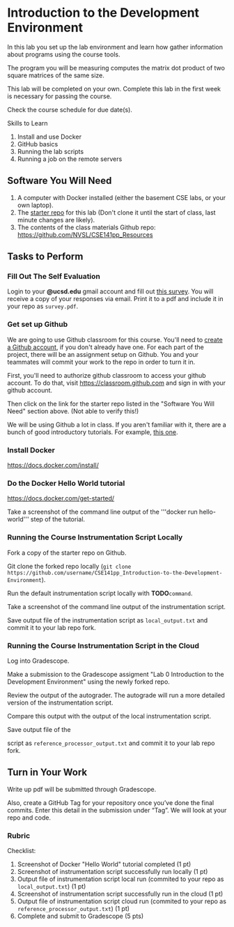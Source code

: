 # Introduction to the Development Environment

In this lab you set up the lab environment and learn how gather information about programs using the course tools.

The program you will be measuring computes the matrix dot product of two square matrices of the same size.

This lab will be completed on your own. Complete this lab in the first week is necessary for passing the course.

Check the course schedule for due date(s).

Skills to Learn

1. Install and use Docker
2. GitHub basics
3. Running the lab scripts
4. Running a job on the remote servers

## Software You Will Need

1. A computer with Docker installed (either the basement CSE labs, or your own laptop).
2. The [starter repo]() for this lab (Don't clone it until the start of class, last minute changes are likely).
3. The contents of the class materials Github repo: https://github.com/NVSL/CSE141pp_Resources

## Tasks to Perform

### Fill Out The Self Evaluation

Login to your __@ucsd.edu__ gmail account and fill out [this survey]().  You will receive
a copy of your responses via email.  Print it to a pdf and include it in your repo as `survey.pdf`.

### Get set up Github

We are going to use Github classroom for this course. You'll need to [create a Github account](https://github.com/), if you don't already have one. 
For each part of the project, there will be an assignment setup on Github. 
You and your teammates will commit your work to the repo in order to turn it in.

First, you'll need to authorize github classroom to access your github account. 
To do that, visit https://classroom.github.com and sign in with your github account.

Then click on the link for the starter repo listed in the "Software You Will Need" section above. (Not able to verify this!)

We will be using Github a lot in class. 
If you aren't familiar with it, there are a bunch of good introductory tutorials. 
For example, [this one](http://try.github.io/).

### Install Docker

https://docs.docker.com/install/

### Do the Docker Hello World tutorial

https://docs.docker.com/get-started/

Take a screenshot of the command line output of the '''docker run hello-world''' step of the tutorial.

### Running the Course Instrumentation Script Locally

Fork a copy of the starter repo on Github.

Git clone the forked repo locally (```git clone https://github.com/username/CSE141pp_Introduction-to-the-Development-Environment```).

Run the default instrumentation script locally with __TODO__```command```.

Take a screenshot of the command line output of the instrumentation script.

Save output file of the instrumentation script as ```local_output.txt``` and commit it to your lab repo fork.

### Running the Course Instrumentation Script in the Cloud

Log into Gradescope. 

Make a submission to the Gradescope assigment "Lab 0 Introduction to the Development Environment" using the newly forked repo.

Review the output of the autograder. The autograde will run a more detailed version of the instrumentation script.

Compare this output with the output of the local instrumentation script.

Save output file of the 

script as ```reference_processor_output.txt``` and commit it to your lab repo fork.


## Turn in Your Work
Write up pdf will be submitted through Gradescope.

Also, create a GitHub Tag for your repository once you’ve done the final commits. 
Enter this detail in the submission under “Tag”.
We will look at your repo and code.

### Rubric

Checklist:

1. Screenshot of Docker "Hello World" tutorial completed (1 pt)
2. Screenshot of instrumentation script successfully run locally (1 pt)
3. Output file of instrumentation script local run (commited to your repo as ```local_output.txt```) (1 pt)
4. Screenshot of instrumentation script successfully run in the cloud (1 pt)
5. Output file of instrumentation script cloud run (commited to your repo as ```reference_processor_output.txt```) (1 pt)
6. Complete and submit to Gradescope (5 pts)

